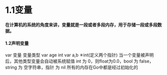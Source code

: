 # 1.1变量
**在计算机的系统的角度来讲，变量就是一段或者多段内存，用于存储一段或多段数据。**
#### 1.2声明变量
var 变量 变量类型
var age int
var a,b ✳int(定义两个指针)
当一个变量被声明后，其他类型变量会自动被系统赋值
int 为 0，则float为0.0，bool 为 false，string 为 空字符串，指针 为 nil
所有的内存在Go中都是经过初始化的
